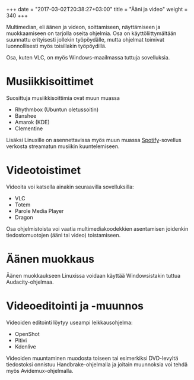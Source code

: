 +++
date = "2017-03-02T20:38:27+03:00"
title = "Ääni ja video"
weight = 340
+++

Multimedian, eli äänen ja videon, soittamiseen, näyttämiseen ja muokkaamiseen on tarjolla
oseita ohjelmia. Osa on käyttöliittymältään suunnattu erityisesti jollekin työpöydälle, mutta
ohjelmat toimivat luonnollisesti myös toisillakin työpöydillä.

Osa, kuten VLC, on myös Windows-maailmassa tuttuja sovelluksia.

Musiikkisoittimet
===============================

Suosittuja musiikkisoittimia ovat muun muassa

* Rhythmbox (Ubuntun oletussoitin)
* Banshee
* Amarok (KDE)
* Clementine

Lisäksi Linuxille on asennettavissa myös muun muassa [Spotify]-sovellus verkosta streamatun musiikin
kuuntelemiseen.





Videotoistimet
===============

Videoita voi katsella ainakin seuraavilla sovelluksilla:

* VLC
* Totem
* Parole Media Player
* Dragon


Osa ohjelmistoista voi vaatia multimediakoodekkien asentamisen joidenkin tiedostomuotojen (ääni tai video)
toistamiseen.




Äänen muokkaus
===============

Äänen muokkaukseen Linuxissa voidaan käyttää Windowsistakin tuttua Audacity-ohjelmaa.


Videoeditointi ja -muunnos
===============================

Videoiden editointi löytyy useampi leikkausohjelma:

* OpenShot
* Pitivi
* Kdenlive

Videoiden muuntaminen muodosta toiseen tai esimerkiksi DVD-levyltä tiedostoksi onnistuu
Handbrake-ohjelmalla ja joitain muunnoksia voi tehdä myös Avidemux-ohjelmalla.



[Spotify]: https://www.spotify.com/fi/download/linux/ (Spotify for Linux)
